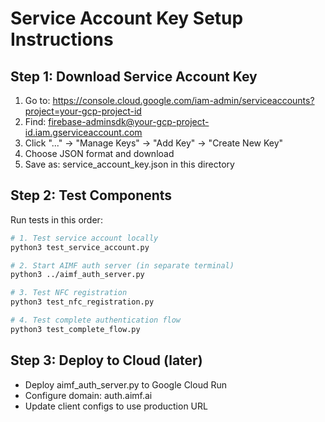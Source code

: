 
# Service Account Key Setup Instructions

## Step 1: Download Service Account Key
1. Go to: https://console.cloud.google.com/iam-admin/serviceaccounts?project=your-gcp-project-id
2. Find: firebase-adminsdk@your-gcp-project-id.iam.gserviceaccount.com
3. Click "..." → "Manage Keys" → "Add Key" → "Create New Key"
4. Choose JSON format and download
5. Save as: service_account_key.json in this directory

## Step 2: Test Components
Run tests in this order:

```bash
# 1. Test service account locally
python3 test_service_account.py

# 2. Start AIMF auth server (in separate terminal)
python3 ../aimf_auth_server.py

# 3. Test NFC registration 
python3 test_nfc_registration.py

# 4. Test complete authentication flow
python3 test_complete_flow.py
```

## Step 3: Deploy to Cloud (later)
- Deploy aimf_auth_server.py to Google Cloud Run
- Configure domain: auth.aimf.ai
- Update client configs to use production URL
